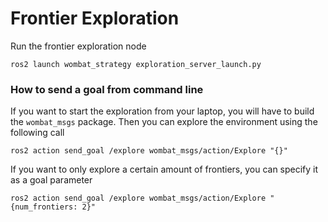 # Frontier Exploration

Run the frontier exploration node

```
ros2 launch wombat_strategy exploration_server_launch.py
```

### How to send a goal from command line

If you want to start the exploration from your laptop, you will have to build the `wombat_msgs` package.
Then you can explore the environment using the following call

```
ros2 action send_goal /explore wombat_msgs/action/Explore "{}"
```

If you want to only explore a certain amount of frontiers, you can specify it as a goal parameter

```
ros2 action send_goal /explore wombat_msgs/action/Explore "{num_frontiers: 2}"
```

